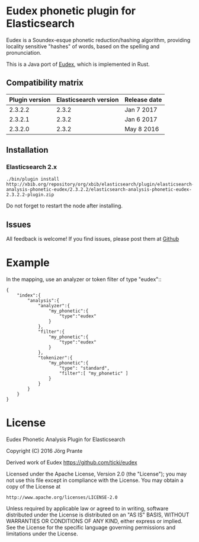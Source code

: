
# Eudex phonetic plugin for Elasticsearch

Eudex is a Soundex-esque phonetic reduction/hashing algorithm, providing locality sensitive "hashes" of words, based on the spelling and pronunciation.

This is a Java port of [Eudex](https://github.com/ticki/eudex), which is implemented in Rust.

## Compatibility matrix

| Plugin version   | Elasticsearch version | Release date |
| -----------------| ----------------------| -------------|
| 2.3.2.2          | 2.3.2                 | Jan  7 2017  |
| 2.3.2.1          | 2.3.2                 | Jan  6 2017  |
| 2.3.2.0          | 2.3.2                 | May  8 2016  |

## Installation

### Elasticsearch 2.x

    ./bin/plugin install http://xbib.org/repository/org/xbib/elasticsearch/plugin/elasticsearch-analysis-phonetic-eudex/2.3.2.2/elasticsearch-analysis-phonetic-eudex-2.3.2.2-plugin.zip

Do not forget to restart the node after installing.

## Issues

All feedback is welcome! If you find issues, please post them at [Github](https://github.com/jprante/elasticsearch-analysis-phonetic-eudex/issues)

# Example

In the mapping, use an analyzer or token filter of type "eudex"::

    {
        "index":{
            "analysis":{
                "analyzer":{
                    "my_phonetic":{
                        "type":"eudex"
                    }
                },
                "filter":{
                    "my_phonetic":{
                        "type":"eudex"
                    }
                },
                "tokenizer":{
                    "my_phonetic":{
                        "type": "standard",
                        "filter":[ "my_phonetic" ]
                    }
                }
            }
        }
    }


# License

Eudex Phonetic Analysis Plugin for Elasticsearch

Copyright (C) 2016 Jörg Prante

Derived work of Eudex https://github.com/ticki/eudex

Licensed under the Apache License, Version 2.0 (the "License");
you may not use this file except in compliance with the License.
You may obtain a copy of the License at

    http://www.apache.org/licenses/LICENSE-2.0

Unless required by applicable law or agreed to in writing, software
distributed under the License is distributed on an "AS IS" BASIS,
WITHOUT WARRANTIES OR CONDITIONS OF ANY KIND, either express or implied.
See the License for the specific language governing permissions and
limitations under the License.